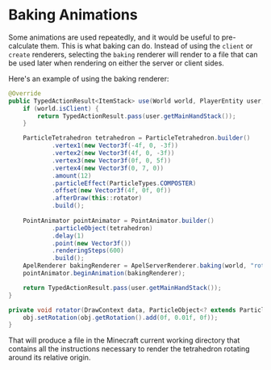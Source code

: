 # Baking Animations

Some animations are used repeatedly, and it would be useful to pre-calculate them. This is what baking can do.
Instead of using the `client` or `create` renderers, selecting the `baking` renderer will render to a file that can be
used later when rendering on either the server or client sides.

Here's an example of using the baking renderer:

```java
@Override
public TypedActionResult<ItemStack> use(World world, PlayerEntity user, Hand hand) {
    if (world.isClient) {
        return TypedActionResult.pass(user.getMainHandStack());
    }

    ParticleTetrahedron tetrahedron = ParticleTetrahedron.builder()
            .vertex1(new Vector3f(-4f, 0, -3f))
            .vertex2(new Vector3f(4f, 0, -3f))
            .vertex3(new Vector3f(0f, 0, 5f))
            .vertex4(new Vector3f(0, 7, 0))
            .amount(12)
            .particleEffect(ParticleTypes.COMPOSTER)
            .offset(new Vector3f(4f, 0f, 0f))
            .afterDraw(this::rotator)
            .build();
    
    PointAnimator pointAnimator = PointAnimator.builder()
            .particleObject(tetrahedron)
            .delay(1)
            .point(new Vector3f())
            .renderingSteps(600)
            .build();
    ApelRenderer bakingRenderer = ApelServerRenderer.baking(world, "rotating-tetrahedron");
    pointAnimator.beginAnimation(bakingRenderer);

    return TypedActionResult.pass(user.getMainHandStack());
}

private void rotator(DrawContext data, ParticleObject<? extends ParticleObject<?>> obj) {
    obj.setRotation(obj.getRotation().add(0f, 0.01f, 0f));
}
```
That will produce a file in the Minecraft current working directory that contains all the instructions necessary to 
render the tetrahedron rotating around its relative origin.